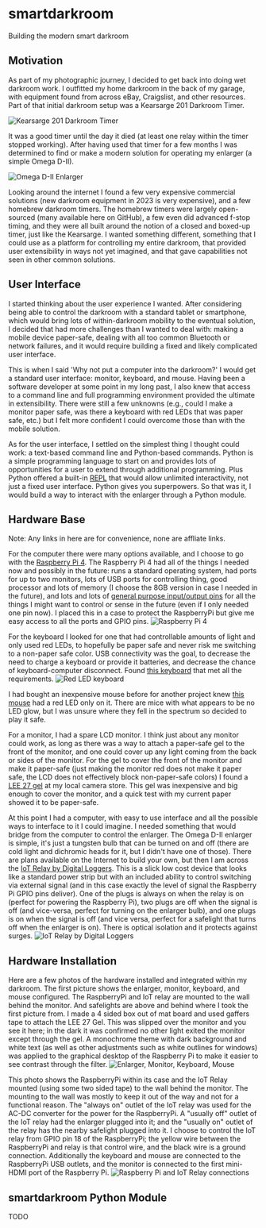 # smartdarkroom
Building the modern smart darkroom

## Motivation
As part of my photographic journey, I decided to get back into doing wet darkroom work.  I outfitted my home darkroom in the back of my garage, with equipment found from across eBay, Craigslist, and other resources. Part of that initial darkroom setup was a Kearsarge 201 Darkroom Timer.

![Kearsarge 201 Darkroom Timer](images/kearsarge.jpg "Darkroom Timer")

It was a good timer until the day it died (at least one relay within the timer stopped working).  After having used that timer for a few months I was determined to find or make a modern solution for operating my enlarger (a simple Omega D-II).

![Omega D-II Enlarger](images/omega.jpg "Enlarger")

Looking around the internet I found a few very expensive commercial solutions (new darkroom equipment in 2023 is very expensive), and a few homebrew darkroom timers.  The homebrew timers were largely open-sourced (many available here on GitHub), a few even did advanced f-stop timing, and they were all built around the notion of a closed and boxed-up timer, just like the Kearsarge.  I wanted something different, something that I  could use as a platform for controlling my entire darkroom, that provided user extensibility in ways not
yet imagined, and that gave capabilities not seen in other common solutions.

## User Interface
I started thinking about the user experience I wanted.  After considering being able to control the darkroom with a standard tablet or smartphone, which would bring lots of within-darkroom mobility to the eventual solution, I decided that had more challenges than I wanted to deal with: making a mobile device paper-safe, dealing with all too common Bluetooth or network failures, and it would require building a fixed and likely complicated user interface.

This is when I said 'Why not put a computer into the darkroom?'  I would get a standard user interface: monitor, keyboard, and mouse.  Having been a software developer at some point in my long past, I also knew that access to a command line and full programming environment provided the ultimate in extensibility.  There were still a few unknowns (e.g., could I make a monitor paper safe, was there a keyboard with red LEDs that was paper safe, etc.) but I felt more confident I could overcome those than with the mobile solution.

As for the user interface, I settled on the simplest thing I thought could work: a text-based command line and Python-based commands.  Python is a simple programming language to start on and provides lots of opportunities for a user to extend through additional programming.  Plus Python offered a built-in  [REPL](https://en.wikipedia.org/wiki/Read–eval–print_loop) that would allow unlimited interactivity, not just a fixed user interface.  Python gives you superpowers. So that was it, I would build a way to interact with the enlarger through a Python module.


## Hardware Base
Note: Any links in here are for convenience, none are affliate links.

For the computer there were many options available, and I choose to go with the [Raspberry Pi 4](https://www.raspberrypi.com/products/raspberry-pi-4-model-b/).  The Raspberry Pi 4 had all of the things I needed now and possibly in the future: runs a standard operating system, had ports for up to two monitors, lots of USB ports for controlling thing, good processor and lots of memory (I choose the 8GB version in case I needed in the future), and lots and lots of [general purpose input/output pins](https://projects.raspberrypi.org/en/projects/physical-computing/1) for all the things I might want to control or sense in the future (even if I only needed one pin now).  I placed this in a case to protect the RaspberryPi but give me easy access to all the ports and GPIO pins.
![Raspberry Pi 4](images/raspberry-pi-4-labelled.png "The Computer")

For the keyboard I looked for one that had controllable amounts of light and only used red LEDs, to hopefully be paper safe and never risk me switching to a non-paper safe color.  USB connectivity was the goal, to decrease the need to charge a keyboard or provide it batteries, and decrease the chance of keyboard-computer disconnect.  Found [this keyboard](https://a.co/d/675txB5) that met all the requirements.
![Red LED keyboard](images/keyboard.jpeg "The Keyboard")

I had bought an inexpensive mouse before for another project knew [this mouse](https://a.co/d/5Kkj89b) had a red LED only on it.  There are mice with what appears to be no LED glow, but I was unsure where they fell in the spectrum so decided to play it safe.

For a monitor, I had a spare LCD monitor.  I think just about any monitor could work, as long as there was a way to attach a paper-safe gel to the front of the monitor, and one could cover up any light coming from the back or sides of the monitor.  For the gel to cover the front of the monitor and make it paper-safe (just making the monitor red does not make it paper safe, the LCD does not effectively block non-paper-safe colors) I found a [LEE 27 gel](https://leefilters.com/colour/027-medium-red/) at my local camera store.  This gel was inexpensive and big enough to cover the monitor, and a quick test with my current paper showed it to be paper-safe.

At this point I had a computer, with easy to use interface and all the possible ways to interface to it I could imagine.  I needed something that would bridge from the computer to control the enlarger.  The Omega D-II enlarger is simple, it's just a tungsten bulb that can be turned on and off (there are cold light and dichromic heads for it, but I didn't have one of those).  There are plans available on the Internet to build your own, but then I am across the [IoT Relay by Digital Loggers](https://dlidirect.com/products/iot-power-relay).  This is a slick low cost device that looks like a standard power strip but with an included ability to control switching via external signal (and in this case exactly the level of signal the Raspberry Pi GPIO pins deliver).  One of the plugs is always on when the relay is on (perfect for powering the Raspberry Pi), two plugs are off when the signal is off (and vice-versa, perfect for turning on the enlarger bulb), and one plugs is on when the signal is off (and vice versa, perfect for a safelight that turns off when the enlarger is on).  There is optical isolation and it protects against surges.
![IoT Relay by Digital Loggers](images/iot_relay.webp "The Computer-Enlarger Interface")

## Hardware Installation
Here are a few photos of the hardware installed and integrated within my darkroom.  The first picture shows the enlarger, monitor, keyboard, and mouse configured.  The RaspberryPi and IoT relay are mounted to the wall behind the monitor.  And safelights are above and behind where I took the first picture from.  I made a 4 sided box out of mat board and used gaffers tape to attach the LEE 27 Gel.  This was slipped over the monitor and you see it here; in the dark it was confirmed no other light exited the monitor except through the gel.  A monochrome theme with dark background and white text (as well as other adjustments such as white outlines for windows) was applied to the graphical desktop of the Raspberry Pi to make it easier to see contrast through the filter.
![Enlarger, Monitor, Keyboard, Mouse](images/enlarger-monitor-keyboard.jpg "The Setup")

This photo shows the RaspberryPi within its case and the IoT Relay mounted (using some two sided tape) to the wall behind the monitor.  The mounting to the wall was mostly to keep it out of the way and not for a functional reason.  The "always on" outlet of the IoT relay was used for the AC-DC converter for the power for the RaspberryPi.  A "usually off" outlet of the IoT relay had the enlarger plugged into it; and the "usually on" outlet of the relay has the nearby safelight plugged into it.  I choose to control the IoT relay from GPIO pin 18 of the RaspberryPi; the yellow wire between the RaspberryPi and relay is that control wire, and the black wire is a ground connection.  Additionally the keyboard and mouse are connected to the RaspberryPi USB outlets, and the monitor is connected to the first mini-HDMI port of the Raspberry Pi.
![Raspberry Pi and IoT Relay connections](images/wiring-photo.jpg "The Wiring Connections")

## smartdarkroom Python Module

TODO